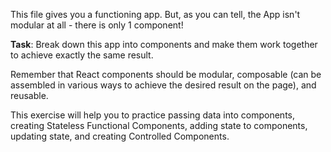 This file gives you a functioning app. But, as you can tell, the App
isn't modular at all - there is only 1 component!

**Task**: Break down this app into components and make them work together to achieve
exactly the same result.

Remember that React components should be modular, composable (can be assembled in various
ways to achieve the desired result on the page), and reusable.

This exercise will help you to practice passing data into components, creating
Stateless Functional Components, adding state to components, updating state, and
creating Controlled Components.
